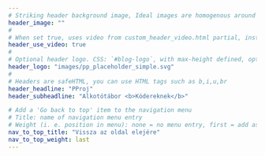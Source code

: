 ```yaml
---
# Striking header background image, Ideal images are homogenous around the centre and contrasting to the text. Non-ideal images can use `title_guard`
header_image: ""
#
# When set true, uses video from custom_header_video.html partial, instead of header_image
header_use_video: true
#
# Optional header logo. CSS: `#blog-logo`, with max-height defined, optimize to prevent scaling
header_logo: "images/pp_placeholder_simple.svg"
#
# Headers are safeHTML, you can use HTML tags such as b,i,u,br
header_headline: "PProj"
header_subheadline: "Alkotótábor <b>Kódereknek</b>"

# Add a 'Go back to top' item to the navigation menu
# Title: name of navigation menu entry
# Weight (i. e. position in menu): none = no menu entry, first = add as first entry, last = ad as last entry
nav_to_top_title: "Vissza az oldal elejére"
nav_to_top_weight: last
---
```

